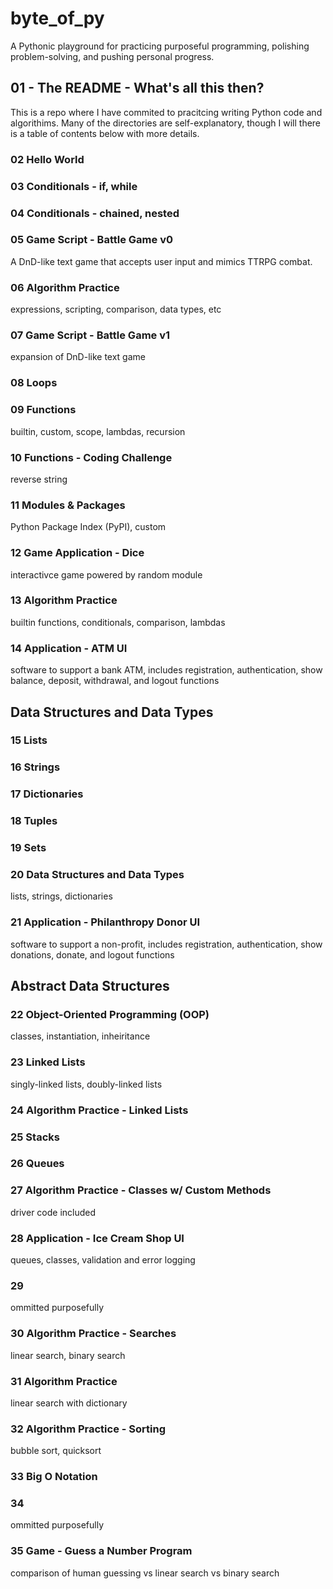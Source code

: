 # byte_of_py

A Pythonic playground for practicing purposeful programming, polishing problem-solving, and pushing personal progress.

## 01 - The README - What's all this then?

This is a repo where I have commited to pracitcing writing Python code and algorithims. Many of the directories are self-explanatory, though I will there is a table of contents below with more details.

### 02 Hello World

### 03 Conditionals - if, while

### 04 Conditionals - chained, nested

### 05 Game Script - Battle Game v0

A DnD-like text game that accepts user input and mimics TTRPG combat.

### 06 Algorithm Practice

expressions, scripting, comparison, data types, etc

### 07 Game Script - Battle Game v1

expansion of DnD-like text game

### 08 Loops

### 09 Functions

builtin, custom, scope, lambdas, recursion

### 10 Functions - Coding Challenge

reverse string

### 11 Modules & Packages

Python Package Index (PyPI), custom

### 12 Game Application - Dice

interactivce game powered by random module

### 13 Algorithm Practice

builtin functions, conditionals, comparison, lambdas

### 14 Application - ATM UI

software to support a bank ATM, includes registration, authentication, show balance, deposit, withdrawal, and logout functions

## Data Structures and Data Types

### 15 Lists

### 16 Strings

### 17 Dictionaries

### 18 Tuples

### 19 Sets

### 20 Data Structures and Data Types

lists, strings, dictionaries

### 21 Application - Philanthropy Donor UI

software to support a non-profit, includes registration, authentication, show donations, donate, and logout functions

## Abstract Data Structures

### 22 Object-Oriented Programming (OOP)

classes, instantiation, inheiritance

### 23 Linked Lists

singly-linked lists, doubly-linked lists

### 24 Algorithm Practice - Linked Lists

### 25 Stacks

### 26 Queues

### 27 Algorithm Practice - Classes w/ Custom Methods

driver code included

### 28 Application - Ice Cream Shop UI

queues, classes, validation and error logging

### 29

ommitted purposefully

### 30 Algorithm Practice - Searches

linear search, binary search

### 31 Algorithm Practice

linear search with dictionary

### 32 Algorithm Practice - Sorting

bubble sort, quicksort

### 33 Big O Notation

### 34

ommitted purposefully

### 35 Game - Guess a Number Program

comparison of human guessing vs linear search vs binary search
